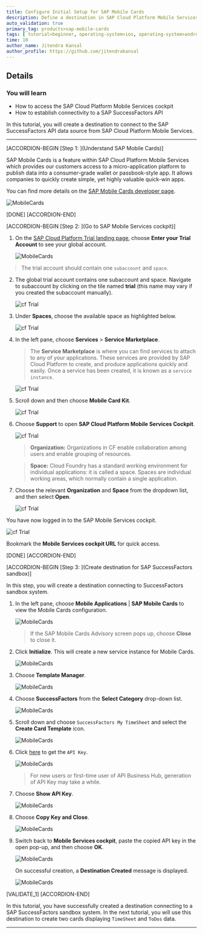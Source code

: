 ```yaml
---
title: Configure Initial Setup for SAP Mobile Cards
description: Define a destination in SAP Cloud Platform Mobile Services cockpit to establish connectivity to a SAP SuccessFactors sandbox API.
auto_validation: true
primary_tag: products>sap-mobile-cards
tags: [ tutorial>beginner, operating-system>ios, operating-system>android, topic>mobile, products>sap-cloud-platform, products>sap-mobile-cards, software-product-function>sap-cloud-platform-mobile-services ]
time: 10
author_name: Jitendra Kansal
author_profile: https://github.com/jitendrakansal
---
```


## Details
### You will learn
  - How to access the SAP Cloud Platform Mobile Services cockpit
  - How to establish connectivity to a SAP SuccessFactors API

In this tutorial, you will create a destination to connect to the SAP SuccessFactors API data source from SAP Cloud Platform Mobile Services.


---

[ACCORDION-BEGIN [Step 1: ](Understand SAP Mobile Cards)]

SAP Mobile Cards is a feature within SAP Cloud Platform Mobile Services which provides our customers access to a micro-application platform to publish data into a consumer-grade wallet or passbook-style app. It allows companies to quickly create simple, yet highly valuable quick-win apps.

You can find more details on the [SAP Mobile Cards developer page](https://developers.sap.com/topics/mobile-cards.html).

![MobileCards](MobileCards.png)

[DONE]
[ACCORDION-END]

[ACCORDION-BEGIN [Step 2: ](Go to SAP Mobile Services cockpit)]

1. On the [SAP Cloud Platform Trial landing page](https://cockpit.hanatrial.ondemand.com), choose **Enter your Trial Account** to see your global account.

    ![MobileCards](img_0.png)

>The trial account should contain one `subaccount` and `space`.

2. The global trial account contains one subaccount and space. Navigate to subaccount by clicking on the tile named **trial** (this name may vary if you created the subaccount manually).

    ![cf Trial](img_2.png)

3. Under **Spaces**, choose the available space as highlighted below.

    ![cf Trial](img_4.png)

4. In the left pane, choose **Services** > **Service Marketplace**.

    >The **Service Marketplace** is where you can find services to attach to any of your applications. These services are provided by SAP Cloud Platform to create, and produce applications quickly and easily. Once a service has been created, it is known as a `service instance`.

    ![cf Trial](img_5.png)

5. Scroll down and then choose **Mobile Card Kit**.

    ![cf Trial](img_6.png)

6. Choose **Support** to open **SAP Cloud Platform Mobile Services Cockpit**.

    ![cf Trial](img_7.png)

    >**Organization:** Organizations in CF enable collaboration among users and enable grouping of resources.

    >**Space:** Cloud Foundry has a standard working environment for individual applications: it is called a space. Spaces are individual working areas, which normally contain a single application.

7. Choose the relevant **Organization** and **Space** from the dropdown list, and then select **Open**.

    ![cf Trial](img_8.png)

You have now logged in to the SAP Mobile Services cockpit.

![cf Trial](img_9.png)

Bookmark the **Mobile Services cockpit URL** for quick access.

[DONE]
[ACCORDION-END]

[ACCORDION-BEGIN [Step 3: ](Create destination for SAP SuccessFactors sandbox)]

In this step, you will create a destination connecting to SuccessFactors sandbox system.

1. In the left pane, choose **Mobile Applications** | **SAP Mobile Cards** to view the Mobile Cards configuration.

    ![MobileCards](img_10.png)

    >If the SAP Mobile Cards Advisory screen pops up, choose **Close** to close it.

2. Click **Initialize**. This will create a new service instance for Mobile Cards.

    ![MobileCards](img_101.png)

3. Choose **Template Manager**.

    ![MobileCards](img_11.png)

4. Choose **SuccessFactors** from the **Select Category** drop-down list.

    ![MobileCards](img_12.png)

5. Scroll down and choose `SuccessFactors My TimeSheet` and select the  **Create Card Template** icon.

    ![MobileCards](img_13.png)

6. Click [here](https://api.sap.com/preferences) to get the `API Key`.  

    ![MobileCards](img_14.png)

    >For new users or first-time user of API Business Hub, generation of API Key may take a while.

7. Choose **Show API Key**.

    ![MobileCards](img_15.png)

8. Choose **Copy Key and Close**.

    ![MobileCards](img_16.png)

9. Switch back to **Mobile Services cockpit**, paste the copied API key in the open pop-up, and then choose **OK**.

    ![MobileCards](img_17.png)

    On successful creation, a **Destination Created** message is displayed.

    ![MobileCards](img_18.png)

[VALIDATE_1]
[ACCORDION-END]

In this tutorial, you have successfully created a destination connecting to a SAP SuccessFactors sandbox system. In the next tutorial, you will use this destination to create two cards displaying `TimeSheet` and `ToDos` data.


---
